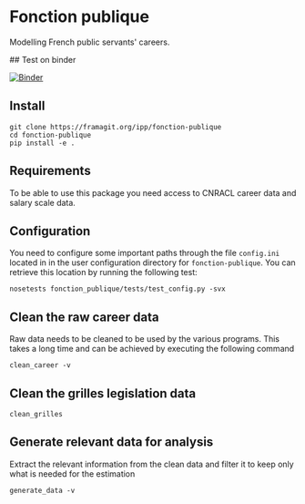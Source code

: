 # Fonction publique

Modelling French public servants' careers.

## Test on binder

[![Binder](http://mybinder.org/badge.svg)](https://mybinder.org/v2/gh/benjello/fonction-publique/binder?urlpath=lab)

## Install

````shell
git clone https://framagit.org/ipp/fonction-publique
cd fonction-publique
pip install -e .
````

## Requirements

To be able to use this package you need access to CNRACL career data and salary scale data.


## Configuration

You need to configure some important paths through the file `config.ini` located in in the user configuration directory for `fonction-publique`.
You can retrieve this location by running the following test:
````shell
nosetests fonction_publique/tests/test_config.py -svx
````


## Clean the raw career data

Raw data needs to be cleaned to be used by the various programs.
This takes a long time and can be achieved by executing the following command
````shell
clean_career -v
````

## Clean the grilles legislation data
````shell
clean_grilles
````

## Generate relevant data for analysis

Extract the relevant information from the clean data and filter it to keep only what is needed for the estimation
````shell
generate_data -v
````



<!-- ## Estimation et prédiction du grade en t+1
A partir des coefficients estimés à l'étape estimation, on prédit le grade à l'année suivante.
Les différentes modalités sont à ce stade (i) rester dans le grade (no exit) (ii) partir dans le grade suivant dans le corps et (iii) partir dans un autre grade hors du corps. Pour chaque individu nous tirons la modalité prédite.
Le grade à l'année suivante en découle immédiatement pour les modalités (i) et (ii).
Pour la modalité (iii) les grades possibles dépendent directement des différents grades possibles, ce qui sera arbitré par la CDC. A ce stade nous tirons le grade dans la distribution des grade de destination observés, par grade, et en prenant uniquement les grades dont on dispose dans les grilles.
(voir fonctions predict_next_year et predict_next_grade dans estimation/0_Outils_CNRACL.R)
 -->
  





